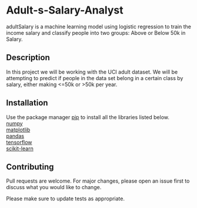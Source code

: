 # Adult-s-Salary-Analyst

adultSalary is a machine learning model using logistic regression to train the income salary and classify people into two groups: Above or Below 50k in Salary.

## Description

In this project we will be working with the UCI adult dataset. We will be attempting to predict if people in the data set belong in a certain class by salary, either making <=50k or >50k per year.

## Installation

Use the package manager [pip](https://pip.pypa.io/en/stable/) to install all the libraries listed below. <br />
[numpy](https://numpy.org/install/) <br />
[matplotlib](https://matplotlib.org/stable/index.html) <br />
[pandas](https://pandas.pydata.org/docs/) <br />
[tensorflow](https://pypi.org/project/tensorflow/) <br />
[scikit-learn](https://scikit-learn.org/stable/install.html)<br />

## Contributing

Pull requests are welcome. For major changes, please open an issue first
to discuss what you would like to change.

Please make sure to update tests as appropriate.
